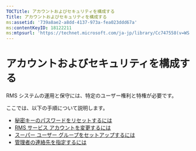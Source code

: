 ```yaml
---
TOCTitle: アカウントおよびセキュリティを構成する
Title: アカウントおよびセキュリティを構成する
ms:assetid: '739a8ae2-a8dd-4137-973a-fea023ddd67a'
ms:contentKeyID: 18122211
ms:mtpsurl: 'https://technet.microsoft.com/ja-jp/library/Cc747558(v=WS.10)'
---
```


アカウントおよびセキュリティを構成する
======================================

RMS システムの運用と保守には、特定のユーザー権利と特権が必要です。

ここでは、以下の手順について説明します。

-   [秘密キーのパスワードをリセットするには](https://technet.microsoft.com/f71df255-fe19-4e07-810e-87309a5e8e88)
-   [RMS サービス アカウントを変更するには](https://technet.microsoft.com/a3e522b0-e23d-49f2-b00a-cff90ac2c36a)
-   [スーパー ユーザー グループをセットアップするには](https://technet.microsoft.com/f2ef847e-2824-471f-9079-5c343094aba8)
-   [管理者の連絡先を指定するには](https://technet.microsoft.com/31777458-5530-4ae0-ac1f-131b3d98dd35)
